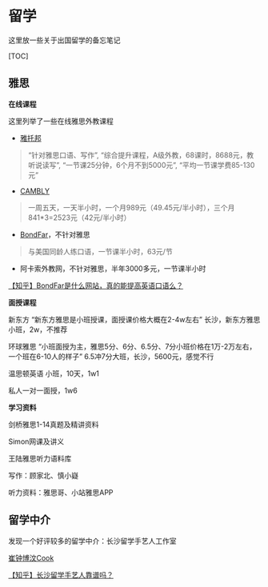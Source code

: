 # 留学

这里放一些关于出国留学的备忘笔记

[TOC]

## 雅思

**在线课程**

这里列举了一些在线雅思外教课程

- [雅托邦](http://www.ytbclub.com/ielts/)
> “针对雅思口语、写作”,
  “综合提升课程，A级外教，68课时，8688元，教听说读写”,
  “一节课25分钟，6个月不到5000元”,
  “平均一节课学费85-130元”

- [CAMBLY](https://www.cambly.com/english?lang=zh_CN)
> 一周五天，一天半小时，一个月989元（49.45元/半小时），三个月841*3=2523元（42元/半小时）

- [BondFar](https://bondfar.com/)，不针对雅思
> 与美国同龄人练口语，一节课半小时，63元/节

- 阿卡索外教网，不针对雅思，半年3000多元，一节课半小时

[【知乎】BondFar是什么网站，真的能提高英语口语么？](https://www.zhihu.com/question/286201618)

**面授课程**

新东方
“新东方雅思是小班授课，面授课价格大概在2-4w左右”
长沙，新东方雅思小班，2w，不推荐

环球雅思
“小班面授为主，雅思5分、6分、6.5分、7分小班价格在1万-2万左右，一个班在6-10人的样子”
6.5冲7分大班，长沙，5600元，感觉不行

温思顿英语
小班，10天，1w1

私人一对一面授，1w6

**学习资料**

剑桥雅思1-14真题及精讲资料

Simon网课及讲义

王陆雅思听力语料库

写作：顾家北、慎小嶷

听力资料：雅思哥、小站雅思APP


## 留学中介

发现一个好评较多的留学中介：长沙留学手艺人工作室

[崔钟博汶Cook](https://www.zhihu.com/people/cui-zhong-bo-wen-65/posts)

[【知乎】长沙留学手艺人靠谱吗？](https://www.zhihu.com/question/275960020)


